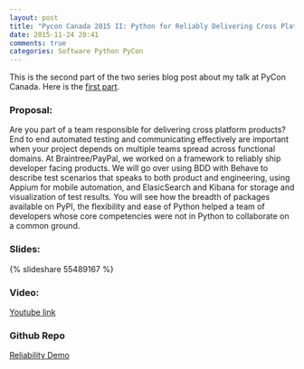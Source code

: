 ```yaml
---
layout: post
title: "Pycon Canada 2015 II: Python for Reliably Delivering Cross Platform Products"
date: 2015-11-24 20:41
comments: true
categories: Software Python PyCon
---
```


This is the second part of the two series blog post about my talk at PyCon Canada. Here is the [first part](http://aviadas.com/blog/2015/11/21/pycon-canada-2015-speaking-at-my-first-conference/).

### Proposal:

Are you part of a team responsible for delivering cross platform products? End to end automated testing and communicating effectively are important when your project depends on multiple teams spread across functional domains. At Braintree/PayPal, we worked on a framework to reliably ship developer facing products. We will go over using BDD with Behave to describe test scenarios that speaks to both product and engineering, using Appium for mobile automation, and ElasicSearch and Kibana for storage and visualization of test results. You will see how the breadth of packages available on PyPI, the flexibility and ease of Python helped a team of developers whose core competencies were not in Python to collaborate on a common ground.

### Slides:

{% slideshare 55489167 %}

### Video:

[Youtube link](https://www.youtube.com/watch?v=YnCtm3ZDynY)

### Github Repo

[Reliability Demo](https://github.com/avidas/reliability-demo)
